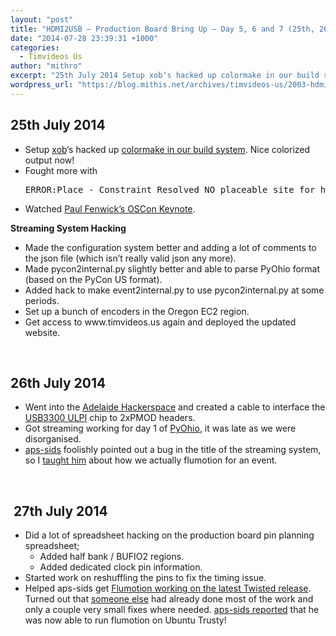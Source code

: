 ```yaml
---
layout: "post"
title: "HDMI2USB – Production Board Bring Up – Day 5, 6 and 7 (25th, 26th and 27th July 2014)"
date: "2014-07-28 23:39:31 +1000"
categories:
  - Timvideos Us
author: "mithro"
excerpt: "25th July 2014 Setup xob‘s hacked up colormake in our build system. Nice colorized output now! Fought more with ERROR:Place - Constraint Resolved NO placeable site for hdmiMatri_Comp/dvi_rx1/ioclk_buf issue Watched..."
wordpress_url: "https://blog.mithis.net/archives/timvideos-us/2003-hdmi2usb-production-board-bring-up-day-5-6-and-7th-25th-26th-and-27th-july-2014"
---
```


<div class="entry-content">
<h2>25th July 2014</h2>
<ul>
<li>Setup <a href="https://github.com/xobs">xob</a>‘s hacked up <a href="https://github.com/timvideos/HDMI2USB/pull/69">colormake in our build system</a>. Nice colorized output now!</li>
<li>Fought more with
<pre>ERROR:Place - Constraint Resolved NO placeable site for hdmiMatri_Comp/dvi_rx1/ioclk_buf issue</pre>
</li>
<li>Watched <a href="https://www.youtube.com/watch?v=xuK6udkbyGo">Paul Fenwick’s OSCon Keynote</a>.</li>
</ul>
<p><strong>Streaming System Hacking</strong></p>
<ul>
<li>Made the configuration system better and adding a lot of comments to the json file (which isn’t really valid json any more).</li>
<li>Made pycon2internal.py slightly better and able to parse PyOhio format (based on the PyCon US format).</li>
<li>Added hack to make event2internal.py to use pycon2internal.py at some periods.</li>
<li>Set up a bunch of encoders in the Oregon EC2 region.</li>
<li>Get access to www.timvideos.us again and deployed the updated website.</li>
</ul>
<p> </p>
<h2>26th July 2014</h2>
<ul>
<li>Went into the <a href="http://hackerspace-adelaide.org.au/">Adelaide Hackerspace</a> and created a cable to interface the <a href="http://www.microchip.com/wwwproducts/Devices.aspx?product=USB3300">USB3300 ULPI</a> chip to 2xPMOD headers.</li>
<li>Got streaming working for day 1 of <a href="http://pyohio.org">PyOhio</a>, it was late as we were disorganised.</li>
<li><a href="http://aps-sids.github.io/">aps-sids</a> foolishly pointed out a bug in the title of the streaming system, so I <a href="http://logs.timvideos.us/%23timvideos/%23timvideos.2014-07-26.log.html#t2014-07-26T16:15:22">taught him</a> about how we actually flumotion for an event.</li>
</ul>
<p> </p>
<h2> 27th July 2014</h2>
<ul>
<li>Did a lot of spreadsheet hacking on the production board pin planning spreadsheet;
<ul>
<li>Added half bank / BUFIO2 regions.</li>
<li>Added dedicated clock pin information.</li>
</ul>
</li>
<li>Started work on reshuffling the pins to fix the timing issue.</li>
<li>Helped aps-sids get <a href="https://github.com/timvideos/flumotion/tree/modern-twisted-fix">Flumotion working on the latest Twisted release</a>. Turned out that <a href="http://lists.fluendo.com/pipermail/flumotion-devel/2014-January/000698.html">someone else</a> had already done most of the work and only a couple very small fixes where needed. <a href="http://logs.timvideos.us/%23timvideos/%23timvideos.2014-07-28.log.html#t2014-07-28T05:43:23">aps-sids reported</a> that he was now able to run flumotion on Ubuntu Trusty!</li>
</ul>
<p> </p>
</div>